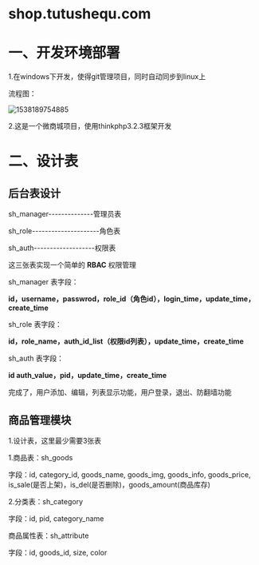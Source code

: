 # shop.tutushequ.com
# 一、开发环境部署

1.在windows下开发，使得git管理项目，同时自动同步到linux上

流程图：

![1538189754885](E:\shop.tutushequ.com\md_img\1.png)

2.这是一个微商城项目，使用thinkphp3.2.3框架开发

# 二、设计表

## 后台表设计

sh_manager--------------管理员表

sh_role---------------------角色表

sh_auth-------------------权限表

这三张表实现一个简单的 **RBAC** 权限管理

sh_manager 表字段：

**id，username，passwrod，role_id（角色id），login_time，update_time，create_time**

sh_role 表字段：

**id，role_name，auth_id_list（权限id列表），update_time，create_time**

sh_auth 表字段：

**id auth_value，pid，update_time，create_time**

完成了，用户添加、编辑，列表显示功能，用户登录，退出、防翻墙功能

## 商品管理模块

1.设计表，这里最少需要3张表

1.商品表：sh_goods

字段：id, category_id, goods_name, goods_img, goods_info, goods_price, is_sale(是否上架)，is_del(是否删除)，goods_amount(商品库存)

2.分类表：sh_category

字段：id, pid, category_name

商品属性表：sh_attribute

字段：id, goods_id, size, color